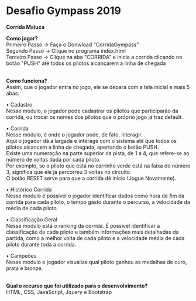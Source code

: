 # Desafio Gympass 2019

<b>Corrida Maluca </b>

<b>Como jogar?</b> <br />
Primeiro Passo -> Faça o Donwload "CorridaGympass" <br />
Segundo Passo -> Clique no programa index.html <br />
Terceiro Passo -> Clique na aba "CORRIDA" e inicia a corrida clicando no botão "PUSH" até todos os pilotos alcançarem a linha de chegada  <br /><br />


<b>Como funciona?</b> <br />
Assim, que o jogador entra no jogo, ele se depara com a tela inicial e mais 5 abas: <br />

&bull; Cadastro <br />
   Nesse módulo, o jogador pode cadastrar os pilotos que participarão da corrida, ou trocar os nomes dos pilotos que o próprio jogo já traz default. <br />
   
&bull; Corrida <br />
   Nesse módulo, é onde o jogador pode, de fato, interagir. <br />
Aqui o jogador dá a largada e interage com o sistema até que todos os pilotos alcancem a linha de chegada, apertando o botão PUSH. <br />
Existe uma numeração na parte superior da pista, de 1 a 4, que refere-se ao número de voltas dada por cada piloto. <br />
Por exemplo, se o piloto que está no carrinho verde está na faixa do número 3, significa que ele já percorreu 3 voltas no circuito. <br />
O botão RESET serve para que a corrida dê início (Jogue Novamente).<br />

&bull; Histórico Corrida <br />
   Nesse módulo é possível o jogador identificar dados como hora de fim da corrida para cada piloto, o tempo gasto durante o percurso, a velocidade da média de cada piloto. <br />

&bull; Classificação Geral <br />
   Nesse módulo está o ranking da corrida. É possível identificar a classificação de cada piloto e também informações mais detalhadas da partida, como a melhor volta de cada piloto  e a velocidade média de cada piloto durante toda a corrida.

&bull; Campeões <br />
   Nesse módulo o jogador visualiza qual piloto ganhou as medalhas de ouro, prata e bronze. <br /><br />


<b>Qual o recurso que foi utilizado para o desenvolvimento?</b> <br />
HTML, CSS, JavaScript, Jquery e Bootstrap

